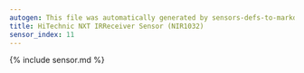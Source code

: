 ```yaml
---
autogen: This file was automatically generated by sensors-defs-to-markdown.py
title: HiTechnic NXT IRReceiver Sensor (NIR1032)
sensor_index: 11
---
```


{% include sensor.md %}
